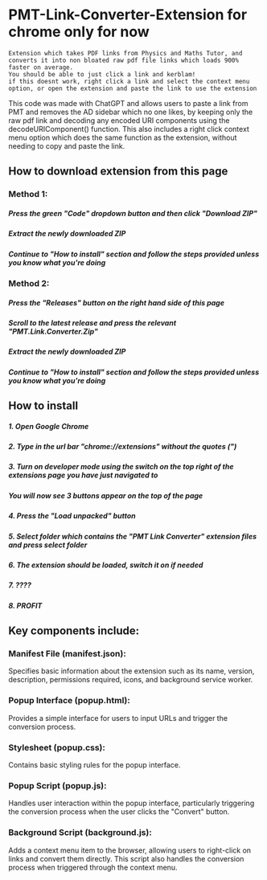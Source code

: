 # PMT-Link-Converter-Extension for chrome only for now
	Extension which takes PDF links from Physics and Maths Tutor, and converts it into non bloated raw pdf file links which loads 900% faster on average.
	You should be able to just click a link and kerblam!
	if this doesnt work, right click a link and select the context menu option, or open the extension and paste the link to use the extension


This code was made with ChatGPT and allows users to paste a link from PMT and removes the AD sidebar which no one likes, by keeping only the raw pdf link and decoding any encoded URI components using the decodeURIComponent() function.
This also includes a right click context menu option which does the same function as the extension, without needing to copy and paste the link.

## How to download extension from this page
### Method 1:
##### Press the green "Code" dropdown button and then click "Download ZIP"
##### Extract the newly downloaded ZIP
##### Continue to "How to install" section and follow the steps provided unless you know what you're doing

### Method 2:
##### Press the "Releases" button on the right hand side of this page
##### Scroll to the latest release and press the relevant "PMT.Link.Converter.Zip"
##### Extract the newly downloaded ZIP
##### Continue to "How to install" section and follow the steps provided unless you know what you're doing


## How to install
##### 1. Open Google Chrome
##### 2. Type in the url bar "chrome://extensions" without the quotes (")
##### 3. Turn on developer mode using the switch on the top right of the extensions page you have just navigated to
#####    You will now see 3 buttons appear on the top of the page
##### 4. Press the "Load unpacked" button
##### 5. Select folder which contains the "PMT Link Converter" extension files and press select folder
##### 6. The extension should be loaded, switch it on if needed
##### 7. ????
##### 8. PROFIT


## Key components include:

### Manifest File (manifest.json):
Specifies basic information about the extension such as its name, version, description, permissions required, icons, and background service worker.

### Popup Interface (popup.html):
Provides a simple interface for users to input URLs and trigger the conversion process.

### Stylesheet (popup.css):
Contains basic styling rules for the popup interface.

### Popup Script (popup.js):
Handles user interaction within the popup interface, particularly triggering the conversion process when the user clicks the "Convert" button.

### Background Script (background.js):
Adds a context menu item to the browser, allowing users to right-click on links and convert them directly. This script also handles the conversion process when triggered through the context menu.
